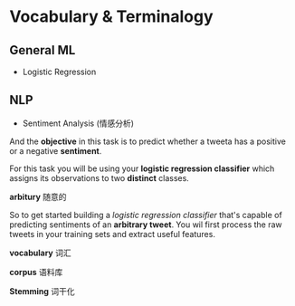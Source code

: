 # Vocabulary & Terminalogy


## General ML

- Logistic Regression


## NLP

- Sentiment Analysis (情感分析)

And the **objective** in this task is to predict whether a tweeta has a positive or a negative **sentiment**.

For this task you will be using your **logistic regression classifier** which assigns its observations to two **distinct** classes.

**arbitury** 随意的

So to get started building a *logistic regression classifier* that's capable of predicting sentiments of an **arbitrary tweet**. You wil first process the raw tweets in your training sets and extract useful features.

**vocabulary** 词汇

**corpus** 语料库

**Stemming**  词干化
